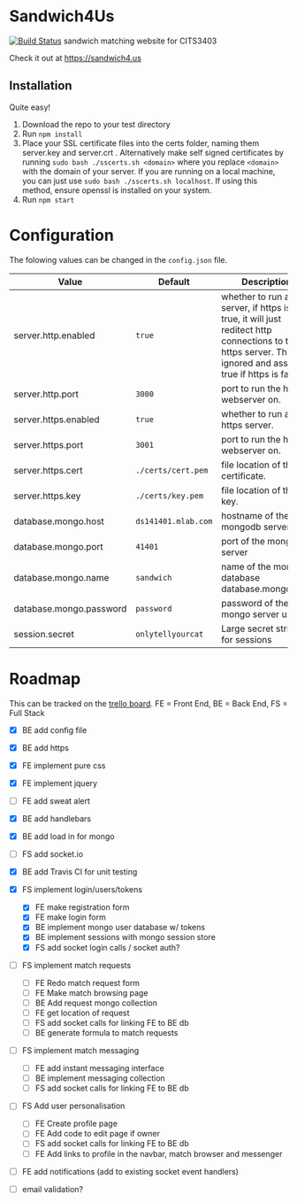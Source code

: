 # Sandwich4Us
[![Build Status](https://travis-ci.org/mrfrase3/Sandwich4Us.svg?branch=master)](https://travis-ci.org/mrfrase3/Sandwich4Us)
sandwich matching website for CITS3403

Check it out at https://sandwich4.us

## Installation ##
Quite easy!

 1. Download the repo to your test directory
 2. Run `npm install`
 3. Place your SSL certificate files into the certs folder, naming them server.key and server.crt . Alternatively make self signed certificates by running `sudo bash ./sscerts.sh <domain>` where you replace `<domain>` with the domain of your server. If you are running on a local machine, you can just use `sudo bash ./sscerts.sh localhost`. If using this method, ensure openssl is installed on your system.
 4. Run `npm start`

# Configuration

The folowing values can be changed in the `config.json` file.


Value|Default|Description
-----|-------|-----------
server.http.enabled     |`true`| whether to run a http server, if https is also true, it will just reditect http connections to the https server. This is ignored and assumed true if https is false.
server.http.port        |`3000`| port to run the http webserver on.
server.https.enabled    |`true`| whether to run a https server.
server.https.port       |`3001`| port to run the https webserver on.
server.https.cert       | `./certs/cert.pem`| file location of the ssl certificate.
server.https.key        | `./certs/key.pem`| file location of the ssl key.
database.mongo.host     |`ds141401.mlab.com`| hostname of the mongodb server
database.mongo.port     |`41401`| port of the mongo server
database.mongo.name     |`sandwich`| name of the mongo database database.mongo.user     |`public`| username of the mongo server user
database.mongo.password |`password`| password of the mongo server user
session.secret          |`onlytellyourcat`| Large secret string for sessions

# Roadmap
This can be tracked on the [trello board](https://trello.com/b/lY581frK).
FE = Front End, BE = Back End, FS = Full Stack

 - [x] BE add config file
 - [x] BE add https
 - [x] FE implement pure css
 - [x] FE implement jquery
 - [ ] FE add sweat alert
 - [x] BE add handlebars
 - [x] BE add load in for mongo
 - [ ] FS add socket.io
 - [x] BE add Travis CI for unit testing

 - [x] FS implement login/users/tokens
   - [x] FE make registration form
   - [x] FE make login form
   - [x] BE implement mongo user database w/ tokens
   - [x] BE implement sessions with mongo session store
   - [x] FS add socket login calls / socket auth?

 - [ ] FS implement match requests
   - [ ] FE Redo match request form
   - [ ] FE Make match browsing page
   - [ ] BE Add request mongo collection
   - [ ] FE get location of request
   - [ ] FS add socket calls for linking FE to BE db
   - [ ] BE generate formula to match requests

 - [ ] FS implement match messaging
   - [ ] FE add instant messaging interface
   - [ ] BE implement messaging collection
   - [ ] FS add socket calls for linking FE to BE db

 - [ ] FS Add user personalisation
   - [ ] FE Create profile page
   - [ ] FE Add code to edit page if owner
   - [ ] FS add socket calls for linking FE to BE db
   - [ ] FE Add links to profile in the navbar, match browser and messenger

 - [ ] FE add notifications (add to existing socket event handlers)
 - [ ] email validation?